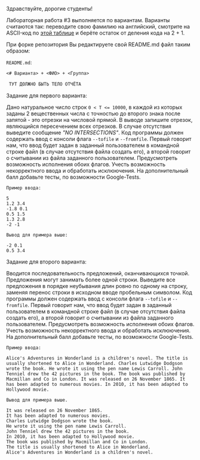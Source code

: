 Здравствуйте, дорогие студенты!

Лабораторная работа #3 выполняется по вариантам. Варианты считаются так: переводите свою фамилию на английский, смотрите на ASCII-код по [этой таблице](https://www.johndcook.com/ascii.png) и берёте остаток от деления кода на 2 + 1. 

При форке репозитория Вы редактируете свой README.md файл таким образом:

```README.md```:
```Markdown
<# Варианта> + <ФИО> + <Группа>

 ТУТ ДОЛЖНО БЫТЬ ТЕЛО ОТЧЁТА
 ```

Задание для первого варианта:

Дано натуральное число строк `0 < T <= 10000`, в каждой из которых заданы 2 вещественных числа с точностью до второго знака после запятой - это отрезки на числовой прямой. В выводе запишите отрезок, являющийся пересечением всех отрезков. В случае отсутствия выведите сообщение *"NO INTERSECTIONS"*. 
Код программы должен содержать ввод с консоли флага `--tofile` и `--fromfile`. Первый говорит нам, что ввод будет задан в заданный пользователем в командной строке файл (в случае отсутствия файла создать его), а второй говорит о считывании из файла заданного пользователем. Предусмотреть возможность исполнения обоих флагов. Учесть возможность некорректного ввода и обработать исклюючения. На дополнительный балл добавьте тесты, по возможности Google-Tests. 
```
Пример ввода:

5
1.2 3.4
-1.8 0.1
0.5 1.5
1.3 2.8 
-2 -1

Вывод для примера выше:

-2 0.1
0.5 3.4

```


Задание для второго варианта:

Вводится последовательность предложений, оканчивающихся точкой. Предложения могут занимать более одной строки. Выведите все предложения в порядке неубывания длин ровно по одному на строку, заменяя перенос строки в исходном вводе пробельным символом. Код программы должен содержать ввод с консоли флага `--tofile` и `--fromfile`. Первый говорит нам, что ввод будет задан в заданный пользователем в командной строке файл (в случае отсутствия файла создать его), а второй говорит о считывании из файла заданного пользователем. Предусмотреть возможность исполнения обоих флагов. Учесть возможность некорректного ввода и обработать исклюючения. На дополнительный балл добавьте тесты, по возможности Google-Tests. 
```
Пример ввода:

Alice's Adventures in Wonderland is a children's novel. The title is usually shortened to Alice in Wonderland. Charles Lutwidge Dodgson wrote the book. He wrote it using the pen name Lewis Carroll. John Tenniel drew the 42 pictures in the book. The book was published by Macmillan and Co in London. It was released on 26 November 1865. It has been adapted to numerous movies. In 2010, it has been adapted to Hollywood movie.

Вывод для примера выше. 

It was released on 26 November 1865.
It has been adapted to numerous movies.
Charles Lutwidge Dodgson wrote the book.
He wrote it using the pen name Lewis Carroll.
John Tenniel drew the 42 pictures in the book.
In 2010, it has been adapted to Hollywood movie.
The book was published by Macmillan and Co in London.
The title is usually shortened to Alice in Wonderland.
Alice's Adventures in Wonderland is a children's novel.

```
